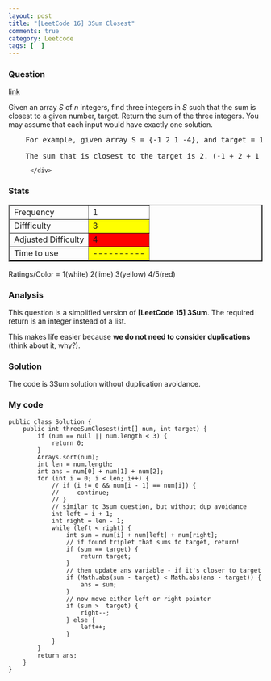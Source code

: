 ```yaml
---
layout: post
title: "[LeetCode 16] 3Sum Closest"
comments: true
category: Leetcode
tags: [  ]
---
```


### Question 

[link](http://oj.leetcode.com/problems/3sum-closest/)

<div class="question-content">
            <p></p><p>Given an array <i>S</i> of <i>n</i> integers, find three integers in <i>S</i> such that the sum is closest to a given number, target. Return the sum of the three integers. You may assume that each input would have exactly one solution.</p>

<pre>    For example, given array S = {-1 2 1 -4}, and target = 1.

    The sum that is closest to the target is 2. (-1 + 2 + 1 = 2).
</pre><p></p>
          </div>

### Stats

<table border="2">
	<tr>
		<td>Frequency</td>
		<td bgcolor="white">1</td>
	</tr>
	<tr>
		<td>Diffficulty</td>
		<td bgcolor="yellow">3</td>
	</tr>
	<tr>
		<td>Adjusted Difficulty</td>
		<td bgcolor="red">4</td>
	</tr>
	<tr>
		<td>Time to use</td>
		<td bgcolor="yellow">----------</td>
	</tr>
</table>

Ratings/Color = 1(white) 2(lime) 3(yellow) 4/5(red)

### Analysis

This question is a simplified version of __[LeetCode 15] 3Sum__. The required return is an integer instead of a list. 

This makes life easier because __we do not need to consider duplications__ (think about it, why?). 

### Solution

The code is 3Sum solution without duplication avoidance. 

### My code 

    public class Solution {
        public int threeSumClosest(int[] num, int target) {
            if (num == null || num.length < 3) {
                return 0;
            }
            Arrays.sort(num);
            int len = num.length;
            int ans = num[0] + num[1] + num[2];
            for (int i = 0; i < len; i++) {
                // if (i != 0 && num[i - 1] == num[i]) {
                //     continue;
                // }
                // similar to 3sum question, but without dup avoidance
                int left = i + 1;
                int right = len - 1;
                while (left < right) {
                    int sum = num[i] + num[left] + num[right];
                    // if found triplet that sums to target, return!
                    if (sum == target) {
                        return target;
                    }
                    // then update ans variable - if it's closer to target
                    if (Math.abs(sum - target) < Math.abs(ans - target)) {
                        ans = sum;
                    }
                    // now move either left or right pointer
                    if (sum >  target) {
                        right--;
                    } else {
                        left++;
                    }
                }
            }
            return ans;
        }
    }
